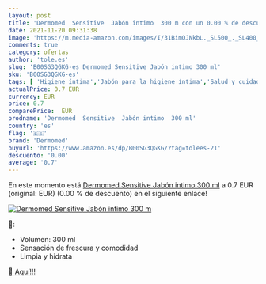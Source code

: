 ```yaml
---
layout: post
title: 'Dermomed  Sensitive  Jabón intimo  300 m con un 0.00 % de descuento'
date: 2021-11-20 09:31:38
image: 'https://m.media-amazon.com/images/I/31BimOJNkbL._SL500_._SL400_.jpg'
comments: true
category: ofertas
author: 'tole.es'
slug: 'B00SG3QGKG-es Dermomed Sensitive Jabón intimo 300 ml'
sku: 'B00SG3QGKG-es'
tags: [ 'Higiene íntima','Jabón para la higiene íntima','Salud y cuidado personal','dermomed','jabón', ]
actualPrice: 0.7 EUR
currency: EUR
price: 0.7
comparePrice:  EUR
prodname: 'Dermomed  Sensitive  Jabón intimo  300 ml'
country: 'es'
flag: '🇪🇸'
brand: 'Dermomed'
buyurl: 'https://www.amazon.es/dp/B00SG3QGKG/?tag=tolees-21'
descuento: '0.00'
average: '0.7'
---
```


En este momento está [Dermomed  Sensitive  Jabón intimo  300 ml](https://www.amazon.es/dp/B00SG3QGKG/?tag=tolees-21) a 0.7 EUR (original:  EUR) (0.00 %  de descuento) en el siguiente enlace!

[![Dermomed  Sensitive  Jabón intimo  300 m](https://m.media-amazon.com/images/I/31BimOJNkbL._SL500_._SL400_.jpg)](https://www.amazon.es/dp/B00SG3QGKG/?tag=tolees-21)

🔎:

- Volumen: 300 ml
- Sensación de frescura y comodidad
- Limpia y hidrata

[🛒 Aquí!!!](https://www.amazon.es/dp/B00SG3QGKG/?tag=tolees-21)
